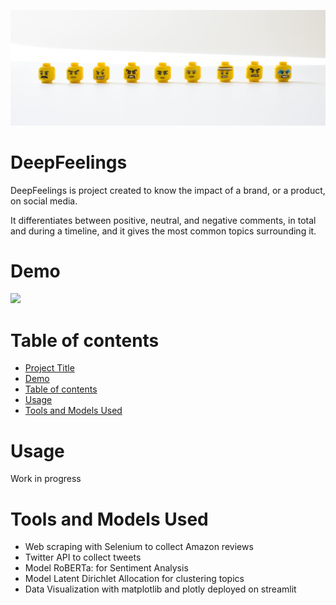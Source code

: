 ![](./demo/lego_faces.jpg)

# DeepFeelings
DeepFeelings is project created to know the impact of a brand, or a product, on social media.

It differentiates between positive, neutral, and negative comments, in total and during a timeline, and it gives the most common topics surrounding  it.

# Demo

![](./demo/demo.gif)

# Table of contents
- [Project Title](#DeepFeelings)
- [Demo](#demo)
- [Table of contents](#table-of-contents)
- [Usage](#usage)
- [Tools and Models Used](#tools-and-models-used)

# Usage
Work in progress

# Tools and Models Used
* Web scraping with Selenium to collect Amazon reviews
* Twitter API to collect tweets
* Model RoBERTa: for Sentiment Analysis
* Model Latent Dirichlet Allocation for clustering topics
* Data Visualization with matplotlib and plotly deployed on streamlit
